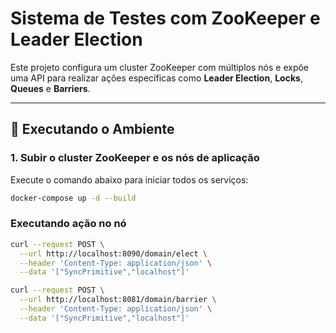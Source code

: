 # Sistema de Testes com ZooKeeper e Leader Election

Este projeto configura um cluster ZooKeeper com múltiplos nós e expõe uma API para realizar ações específicas como **Leader Election**, **Locks**, **Queues** e **Barriers**.

---

## 🚀 Executando o Ambiente

### 1. Subir o cluster ZooKeeper e os nós de aplicação
Execute o comando abaixo para iniciar todos os serviços:

```bash
docker-compose up -d --build
```

### Executando ação no nó 

```bash
curl --request POST \
  --url http://localhost:8090/domain/elect \
  --header 'Content-Type: application/json' \
  --data '["SyncPrimitive","localhost"]'
```

```bash
curl --request POST \
  --url http://localhost:8081/domain/barrier \
  --header 'Content-Type: application/json' \
  --data '["SyncPrimitive","localhost"]'
```
